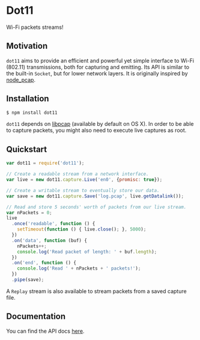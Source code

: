 Dot11
=====

Wi-Fi packets streams!


Motivation
----------

`dot11` aims to provide an efficient and powerful yet simple interface to Wi-Fi
(802.11) transmissions, both for capturing and emitting. Its API is similar to
the built-in `Socket`, but for lower network layers. It is originally inspired
by [node_pcap](https://github.com/mranney/node_pcap).


Installation
------------

```bash
$ npm install dot11
```

`dot11` depends on [libpcap](http://www.tcpdump.org/) (available by default on
OS X). In order to be able to capture packets, you might also need to execute
live captures as root.


Quickstart
----------

```javascript
var dot11 = require('dot11');

// Create a readable stream from a network interface.
var live = new dot11.capture.Live('en0', {promisc: true});

// Create a writable stream to eventually store our data.
var save = new dot11.capture.Save('log.pcap', live.getDatalink());

// Read and store 5 seconds' worth of packets from our live stream.
var nPackets = 0;
live
  .once('readable', function () {
    setTimeout(function () { live.close(); }, 5000);
  })
  .on('data', function (buf) {
    nPackets++;
    console.log('Read packet of length: ' + buf.length);
  })
  .on('end', function () {
    console.log('Read ' + nPackets + ' packets!');
  })
  .pipe(save);
```

A `Replay` stream is also available to stream packets from a saved capture
file.


Documentation
-------------

You can find the API docs
[here](https://github.com/mtth/dot11/blob/master/doc/api.md).
